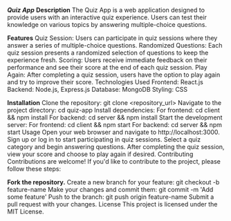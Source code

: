 ***Quiz App***
**Description**
The Quiz App is a web application designed to provide users with an interactive quiz experience. Users can test their knowledge on various topics by answering multiple-choice questions.

**Features**
Quiz Session: Users can participate in quiz sessions where they answer a series of multiple-choice questions.
Randomized Questions: Each quiz session presents a randomized selection of questions to keep the experience fresh.
Scoring: Users receive immediate feedback on their performance and see their score at the end of each quiz session.
Play Again: After completing a quiz session, users have the option to play again and try to improve their score.
Technologies Used
Frontend: React.js
Backend: Node.js, Express.js
Database: MongoDB
Styling: CSS

**Installation**
Clone the repository: git clone <repository_url>
Navigate to the project directory: cd quiz-app
Install dependencies:
For frontend: cd client && npm install
For backend: cd server && npm install
Start the development server:
For frontend: cd client && npm start
For backend: cd server && npm start
Usage
Open your web browser and navigate to http://localhost:3000.
Sign up or log in to start participating in quiz sessions.
Select a quiz category and begin answering questions.
After completing the quiz session, view your score and choose to play again if desired.
Contributing
Contributions are welcome! If you'd like to contribute to the project, please follow these steps:

**Fork the repository.**
Create a new branch for your feature: git checkout -b feature-name
Make your changes and commit them: git commit -m 'Add some feature'
Push to the branch: git push origin feature-name
Submit a pull request with your changes.
License
This project is licensed under the MIT License.